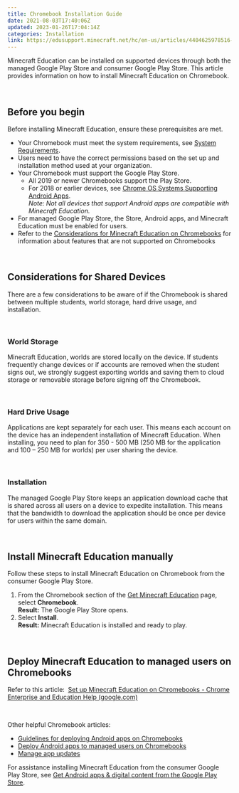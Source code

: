 ```yaml
---
title: Chromebook Installation Guide
date: 2021-08-03T17:40:06Z
updated: 2023-01-26T17:04:14Z
categories: Installation
link: https://edusupport.minecraft.net/hc/en-us/articles/4404625978516-Chromebook-Installation-Guide
---
```


Minecraft Education can be installed on supported devices through both the managed Google Play Store and consumer Google Play Store. This article provides information on how to install Minecraft Education on Chromebook.

 

## Before you begin

Before installing Minecraft Education, ensure these prerequisites are met.

- Your Chromebook must meet the system requirements, see [System Requirements](https://aka.ms/MEESystemRequirements).
- Users need to have the correct permissions based on the set up and installation method used at your organization.
- Your Chromebook must support the Google Play Store.
  - All 2019 or newer Chromebooks support the Play Store.
  - For 2018 or earlier devices, see [Chrome OS Systems Supporting Android Apps](https://www.chromium.org/chromium-os/chrome-os-systems-supporting-android-apps).  
    *Note: Not all devices that support Android apps are compatible with Minecraft Education.*
- For managed Google Play Store, the Store, Android apps, and Minecraft Education must be enabled for users.
- Refer to the [Considerations for Minecraft Education on Chromebooks](https://aka.ms/MEE_CHROMEBOOK_CONSIDERATIONS) for information about features that are not supported on Chromebooks

 

## Considerations for Shared Devices

There are a few considerations to be aware of if the Chromebook is shared between multiple students, world storage, hard drive usage, and installation.

 

### World Storage

Minecraft Education, worlds are stored locally on the device. If students frequently change devices or if accounts are removed when the student signs out, we strongly suggest exporting worlds and saving them to cloud storage or removable storage before signing off the Chromebook. 

 

### Hard Drive Usage

Applications are kept separately for each user. This means each account on the device has an independent installation of Minecraft Education. When installing, you need to plan for 350 - 500 MB (250 MB for the application and 100 – 250 MB for worlds) per user sharing the device.

 

### Installation

The managed Google Play Store keeps an application download cache that is shared across all users on a device to expedite installation. This means that the bandwidth to download the application should be once per device for users within the same domain.

 

## Install Minecraft Education manually

Follow these steps to install Minecraft Education on Chromebook from the consumer Google Play Store.  

1.  From the Chromebook section of the [Get Minecraft Education](https://aka.ms/MEEDownloadPage) page, select **Chromebook**.  
    **Result:** The Google Play Store opens.
2.  Select **Install**.  
    **Result:** Minecraft Education is installed and ready to play.

 

## Deploy Minecraft Education to managed users on Chromebooks

Refer to this article:  [Set up Minecraft Education on Chromebooks - Chrome Enterprise and Education Help (google.com)](https://support.google.com/chrome/a/answer/10019965?hl=en#zippy=)

 

Other helpful Chromebook articles:

- [Guidelines for deploying Android apps on Chromebooks](https://support.google.com/chrome/a/answer/9962839)
- [Deploy Android apps to managed users on Chromebooks](https://support.google.com/chrome/a/answer/7131624)
- [Manage app updates](https://support.google.com/googleplay/work/answer/9350374?hl=en)

For assistance installing Minecraft Education from the consumer Google Play Store, see [Get Android apps & digital content from the Google Play Store](https://support.google.com/googleplay/answer/113409).
